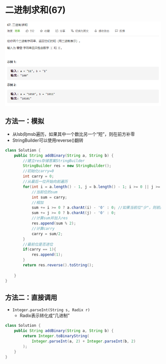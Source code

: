 # 二进制求和(67)

![image-20210201104231543](https://raw.githubusercontent.com/TWDH/General/pic/img/image-20210201104231543.png)

## 方法一：模拟

* 从lsb向msb遍历，如果其中一个数比另一个“短”，则在前方补零
* StringBuilder可以使用reverse()翻转

```java
class Solution {
    public String addBinary(String a, String b) {
        //建立res存储答案StringBuilder
        StringBuilder res = new StringBuilder();
        //初始化carry=0
        int carry = 0;
        //从最后一位开始向前遍历
        for(int i = a.length() - 1, j = b.length() - 1; i >= 0 || j >= 0; i--, j--){
            //当前位的sum
            int sum = carry;
            //相加
            sum += i >= 0 ? a.charAt(i) - '0' : 0; //如果当前位"少"，则前面补0；否则计算本位数字,‘1’的char类型和‘0’的char类型刚好相差为1
            sum += j >= 0 ? b.charAt(j) - '0' : 0;
            //计算sum并加入res
            res.append(sum % 2);
            //计算carry
            carry = sum/2;
        }
        //最前位是否进位
        if(carry == 1){
            res.append(1);
        }
        return res.reverse().toString();

    }
}
```

## 方法二：直接调用

* `Integer.parseInt(String s, Radix r)`
  * Radix表示转化成“几进制”

```java
class Solution {
    public String addBinary(String a, String b) {
        return Integer.toBinaryString(
            Integer.parseInt(a, 2) + Integer.parseInt(b, 2)
        );
    }
}

```

